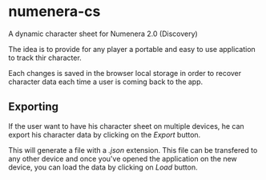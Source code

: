 # numenera-cs
A dynamic character sheet for Numenera 2.0 (Discovery)

The idea is to provide for any player a portable and easy to use application to track thir character.

Each changes is saved in the browser local storage in order to recover character data each time a user is coming back to the app.

## Exporting

If the user want to have his character sheet on multiple devices, he can export his character data by clicking on the *Export* button.

This will generate a file with a *.json* extension. This file can be transfered to any other device and once you've opened the application on the new device, you can load the data by clicking on *Load* button.
